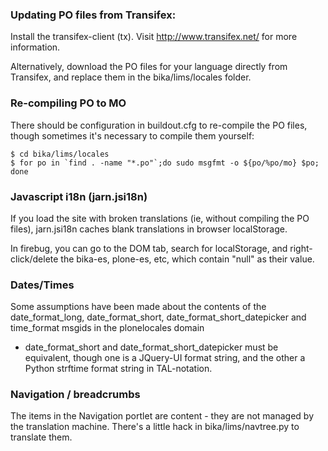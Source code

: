 ### Updating PO files from Transifex:

Install the transifex-client (tx).  Visit http://www.transifex.net/ for
more information.

Alternatively, download the PO files for your language directly from Transifex,
and replace them in the bika/lims/locales folder.

### Re-compiling PO to MO

There should be configuration in buildout.cfg to re-compile the PO files,
though sometimes it's necessary to compile them yourself:

    $ cd bika/lims/locales
    $ for po in `find . -name "*.po"`;do sudo msgfmt -o ${po/%po/mo} $po; done

### Javascript i18n (jarn.jsi18n)

If you load the site with broken translations (ie, without compiling the PO
files), jarn.jsi18n caches blank translations in browser localStorage.

In firebug, you can go to the DOM tab, search for localStorage, and
right-click/delete the bika-es, plone-es, etc, which contain "null" as their
value.

### Dates/Times

Some assumptions have been made about the contents of the date_format_long,
date_format_short, date_format_short_datepicker and time_format msgids in the
plonelocales domain

- date_format_short and date_format_short_datepicker must be equivalent, though
one is a JQuery-UI format string, and the other a Python strftime format
string in TAL-notation.

### Navigation / breadcrumbs

The items in the Navigation portlet are content - they are not managed by the
translation machine. There's a little hack in bika/lims/navtree.py to
translate them.

